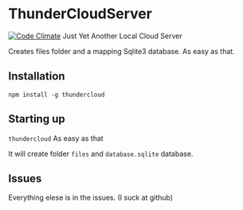 # ThunderCloudServer
[![Code Climate](https://codeclimate.com/github/klirix/ThunderCloudServer/badges/gpa.svg)](https://codeclimate.com/github/klirix/ThunderCloudServer)
Just Yet Another Local Cloud Server

Creates files folder and a mapping Sqlite3 database. As easy as that.

## Installation

`npm install -g thundercloud`

## Starting up

`thundercloud`
As easy as that

It will create folder `files` and `database.sqlite` database.

## Issues
Everything elese is in the issues. (I suck at github)